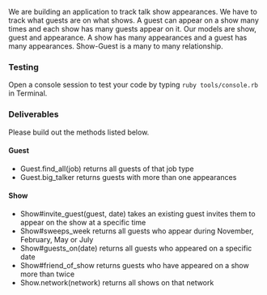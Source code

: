 We are building an application to track talk show appearances. We have to track what guests are on what shows. A guest can appear on a show many times and each show has many guests appear on it. Our models are show, guest and appearance. A show has many appearances and a guest has many appearances. Show-Guest is a many to many relationship.

### Testing
Open a console session to test your code by typing `ruby tools/console.rb` in Terminal.

### Deliverables
Please build out the methods listed below.

#### Guest
  - Guest.find_all(job) returns all guests of that job type
  - Guest.big_talker returns guests with more than one appearances

#### Show
  - Show#invite_guest(guest, date) takes an existing guest invites them to appear on the show at a specific time
  - Show#sweeps_week returns all guests who appear during November, February, May or July
  - Show#guests_on(date) returns all guests who appeared on a specific date
  - Show#friend_of_show returns guests who have appeared on a show more than twice
  - Show.network(network) returns all shows on that network
